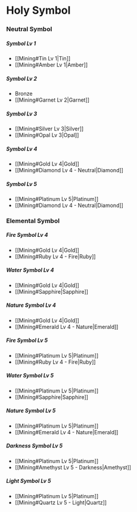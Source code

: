 # Holy Symbol

### Neutral Symbol

##### Symbol Lv 1
- [[Mining#Tin Lv 1|Tin]]
- [[Mining#Amber Lv 1|Amber]]

##### Symbol Lv 2
- Bronze
- [[Mining#Garnet Lv 2|Garnet]]

##### Symbol Lv 3
- [[Mining#Silver Lv 3|Silver]]
- [[Mining#Opal Lv 3|Opal]]

##### Symbol Lv 4
- [[Mining#Gold Lv 4|Gold]]
- [[Mining#Diamond Lv 4 - Neutral|Diamond]]

##### Symbol Lv 5
- [[Mining#Platinum Lv 5|Platinum]]
- [[Mining#Diamond Lv 4 - Neutral|Diamond]]


### Elemental Symbol
##### Fire Symbol Lv 4
- [[Mining#Gold Lv 4|Gold]]
- [[Mining#Ruby Lv 4 - Fire|Ruby]]

##### Water Symbol Lv 4
- [[Mining#Gold Lv 4|Gold]]
- [[Mining#Sapphire|Sapphire]]

##### Nature Symbol Lv 4
- [[Mining#Gold Lv 4|Gold]]
- [[Mining#Emerald Lv 4 - Nature|Emerald]]

##### Fire Symbol Lv 5
- [[Mining#Platinum Lv 5|Platinum]]
- [[Mining#Ruby Lv 4 - Fire|Ruby]]

##### Water Symbol Lv 5
- [[Mining#Platinum Lv 5|Platinum]]
- [[Mining#Sapphire|Sapphire]]

##### Nature Symbol Lv 5
- [[Mining#Platinum Lv 5|Platinum]]
- [[Mining#Emerald Lv 4 - Nature|Emerald]]

##### Darkness Symbol Lv 5
- [[Mining#Platinum Lv 5|Platinum]]
- [[Mining#Amethyst Lv 5 - Darkness|Amethyst]]

##### Light Symbol Lv 5
- [[Mining#Platinum Lv 5|Platinum]]
- [[Mining#Quartz Lv 5 - Light|Quartz]]